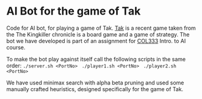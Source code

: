 # AI Bot for the game of Tak
Code for AI bot, for playing a game of Tak. <a href="https://en.wikipedia.org/wiki/Tak_(game)">Tak</a> is a recent game taken from the The Kingkiller chronicle is a board game and a game of strategy. The bot we have developed is part of an assignment for <a href="http://www.cse.iitd.ac.in/~mausam/courses/col333/autumn2016/">COL333</a> Intro. to AI course.

To make the bot play against itself call the following scripts in the same order:
`./server.sh <PortNo> `
`./player1.sh <PortNo> `
`./player2.sh <PortNo> `

We have used minimax search with alpha beta pruning and used some manually crafted heuristics, designed specifically for the game of Tak.



